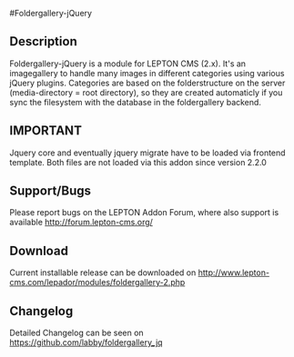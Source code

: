 #Foldergallery-jQuery
## Description
Foldergallery-jQuery is a module for LEPTON CMS (2.x). 
It's an imagegallery to handle many images in different categories using various jQuery plugins. 
Categories are based on the folderstructure on the server (media-directory = root directory), so they are created
automaticly if you sync the filesystem with the database in the foldergallery backend.

## IMPORTANT
Jquery core and eventually jquery migrate have to be loaded via frontend template.
Both files are not loaded via this addon since version 2.2.0


## Support/Bugs
Please report bugs on the LEPTON Addon Forum, where also support is available
http://forum.lepton-cms.org/

## Download
Current installable release can be downloaded on
http://www.lepton-cms.com/lepador/modules/foldergallery-2.php

## Changelog
Detailed Changelog can be seen on
https://github.com/labby/foldergallery_jq
